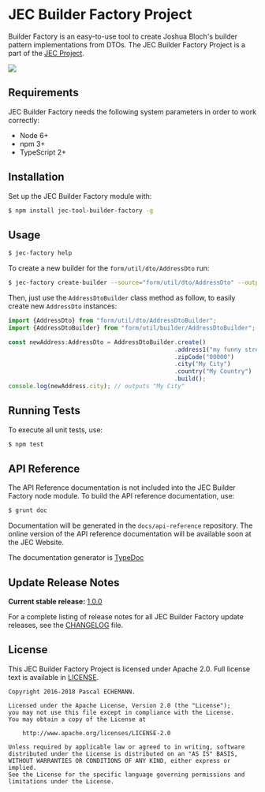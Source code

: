 # JEC Builder Factory Project

Builder Factory is an easy-to-use tool to create Joshua Bloch's builder pattern implementations from DTOs.
The JEC Builder Factory Project is a part of the [JEC Project][jec-url].

[![][jec-logo]][jec-url]

## Requirements

JEC Builder Factory needs the following system parameters in order to work correctly:

- Node 6+
- npm 3+
- TypeScript 2+

## Installation

Set up the JEC Builder Factory module with:

```bash
$ npm install jec-tool-builder-factory -g
```

## Usage

```bash
$ jec-factory help
```

To create a new builder for the `form/util/dto/AddressDto` run:

```bash
$ jec-factory create-builder --source="form/util/dto/AddressDto" --output="form/util/builder"
```

Then, just use the `AddressDtoBuilder` class method as follow, to easily create new `AddressDto` instances: 

```typescript
import {AddressDto} from "form/util/dto/AddressDtoBuilder";
import {AddressDtoBuilder} from "form/util/builder/AddressDtoBuilder";

const newAddress:AddressDto = AddressDtoBuilder.create()
                                               .address1("my funny street")
                                               .zipCode("00000")
                                               .city("My City")
                                               .country("My Country")
                                               .build();
console.log(newAddress.city); // outputs "My City"
```

## Running Tests

To execute all unit tests, use:

```bash
$ npm test
```

## API Reference

The API Reference documentation is not included into the JEC Builder Factory node module. To build the API reference documentation, use:

```bash
$ grunt doc
```

Documentation will be generated in the `docs/api-reference` repository.
The online version of the  API reference documentation will be available soon at the JEC Website.

The documentation generator is [TypeDoc](http://typedoc.org/)

## Update Release Notes

**Current stable release:** [1.0.0](CHANGELOG.md#jec-tool-builder-factory-1.0.0)
 
For a complete listing of release notes for all JEC Builder Factory update releases, see the [CHANGELOG](CHANGELOG.md) file. 

## License
This JEC Builder Factory Project is licensed under Apache 2.0. Full license text is available in [LICENSE](LICENSE).

```
Copyright 2016-2018 Pascal ECHEMANN.

Licensed under the Apache License, Version 2.0 (the "License");
you may not use this file except in compliance with the License.
You may obtain a copy of the License at

    http://www.apache.org/licenses/LICENSE-2.0

Unless required by applicable law or agreed to in writing, software
distributed under the License is distributed on an "AS IS" BASIS,
WITHOUT WARRANTIES OR CONDITIONS OF ANY KIND, either express or implied.
See the License for the specific language governing permissions and
limitations under the License.
```

[jec-url]: http://jecproject.org
[jec-logo]: https://raw.githubusercontent.com/jec-project/JEC/master/assets/jec-logos/jec-logo.png
